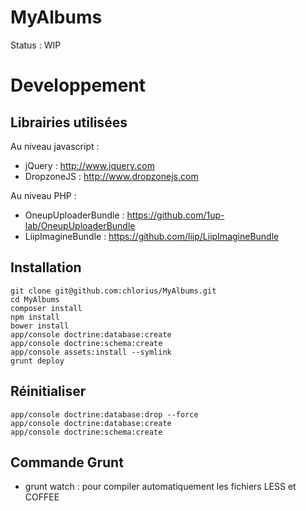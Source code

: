 MyAlbums
========

Status : WIP

# Developpement

## Librairies utilisées

Au niveau javascript :
- jQuery : http://www.jquery.com
- DropzoneJS : http://www.dropzonejs.com

Au niveau PHP :
- OneupUploaderBundle : https://github.com/1up-lab/OneupUploaderBundle
- LiipImagineBundle : https://github.com/liip/LiipImagineBundle

## Installation

```
git clone git@github.com:chlorius/MyAlbums.git
cd MyAlbums
composer install
npm install
bower install
app/console doctrine:database:create
app/console doctrine:schema:create
app/console assets:install --symlink
grunt deploy
```

## Réinitialiser

```
app/console doctrine:database:drop --force
app/console doctrine:database:create
app/console doctrine:schema:create
```

## Commande Grunt

- grunt watch : pour compiler automatiquement les fichiers LESS et COFFEE
